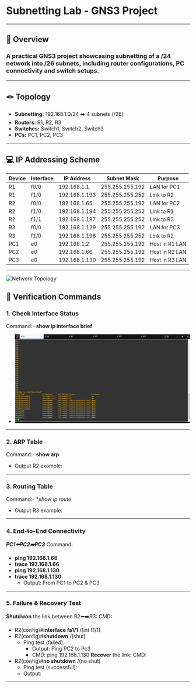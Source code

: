 # Subnetting Lab - GNS3 Project
--------------
## 📌 Overview
### A practical GNS3 project showcasing subnetting of a /24 network into /26 subnets, including router configurations, PC connectivity and switch setups.
---
## 🪢 Topology
- **Subnetting:** 192.168.1.0/24 ➡️ 4 subnets (/26)
- **Routers:** R1, R2, R3
- **Switches:** Switch1, Switch2, Switch3
- **PCs:** PC1, PC2, PC3
---

## 💻 IP Addressing Scheme

| Device | Interface |     IP Address     |   Subnet Mask   |     Purpose     |
|--------| --------- | ------------------ | --------------- | --------------- |
|   R1   |    f0/0   |   192.168.1.1      | 255.255.255.192 |   LAN for PC1   |
|   R1   |    f1/0   |   192.168.1.193    | 255.255.255.252 |   Link to R2    |
|   R2   |    f0/0   |   192.168.1.65     | 255.255.255.192 |   LAN for PC2   |
|   R2   |    f1/0   |   192.168.1.194    | 255.255.255.252 |   Link to R1    |
|   R2   |    f1/1   |   192.168.1.197    | 255.255.255.252 |   Link to R3    |
|   R3   |    f0/0   |   192.168.1.129    | 255.255.255.192 |   LAN for PC3   |
|   R3   |    f1/0   |   192.168.1.198    | 255.255.255.252 |   Link to R2    |
|   PC1  |    e0     |   192.168.1.2      | 255.255.255.192 |  Host in R1 LAN |
|   PC2  |    e0     |   192.168.1.66     | 255.255.255.192 |  Host in R2 LAN |
|   PC3  |    e0     |   192.168.1.130    | 255.255.255.192 |  Host in R3 LAN |

---
![Network Topology](./screenshots/Screenshot%202025-09-16%20193617.png)

## 🔎 Verification Commands
### 1. Check Interface Status
Command:- **show ip interface brief**
- ![Output R1 example](Lab-2/Screenshots/Screenshot%202025-09-16%20194315.png)


----
### 2. ARP Table
Command:- **show arp**
- Output R2 example:

---
### 3. Routing Table
Command:- **show ip route*
- Output R3 example:

 ---

 ### 4. End-to-End Connectivity
 ***PC1⬅️PC2➡️PC3***
Command:
- **ping 192.168.1.66**
- **trace 192.168.1.66**
- **ping 192.168.1.130**
- **trace 192.168.1.130**
  - Output: From PC1 to PC2 & PC3

---
### 5. Failure & Recovery Test
**Shutdwon** the link between R2⬅️➡️R3:
CMD:
- R2(config)#**interface fa1/1** /(int f1/1)
- R2(config)#**shutdown** /(shut)
  - Ping test (failed):
     - Output: Ping PC2 to Pc3
     - CMD: ping 192.168.1.130
**Recover** the link:
CMD:
- R2(config)#**no shutdown** /(no shut)
  - Ping test (successful):
  - Output:

---
